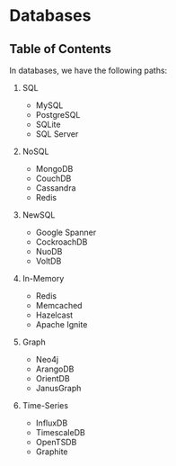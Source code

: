 # Databases

## Table of Contents

In databases, we have the following paths:

1. SQL
    * MySQL
    * PostgreSQL
    * SQLite
    * SQL Server

2. NoSQL
    * MongoDB
    * CouchDB
    * Cassandra
    * Redis

3. NewSQL
    * Google Spanner
    * CockroachDB
    * NuoDB
    * VoltDB

4. In-Memory
    * Redis
    * Memcached
    * Hazelcast
    * Apache Ignite

5. Graph
    * Neo4j
    * ArangoDB
    * OrientDB
    * JanusGraph

6. Time-Series
    * InfluxDB
    * TimescaleDB
    * OpenTSDB
    * Graphite
